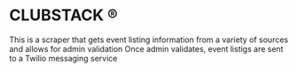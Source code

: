 # CLUBSTACK ®

This is a scraper that gets event listing information from a variety of sources and allows for admin validation
Once admin validates, event listigs are sent to a Twilio messaging service
